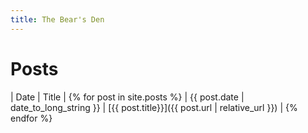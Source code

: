 ```yaml
---
title: The Bear's Den
---
```


# Posts

| Date | Title |
{% for post in site.posts %}
| {{ post.date | date_to_long_string }} | [{{ post.title}}]({{ post.url | relative_url }}) |
{% endfor %}
